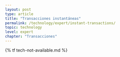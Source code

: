 ```yaml
---
layout: post
type: article
title: "Transacciones instantáneas"
permalink: /technology/expert/instant-transactions/
topic: technology
level: expert
chapter: "Transacciones"
---
```


{% tf tech-not-available.md %}
